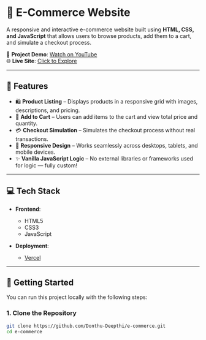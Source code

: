 # 🛒 E-Commerce Website

A responsive and interactive e-commerce website built using **HTML, CSS, and JavaScript** that allows users to browse products, add them to a cart, and simulate a checkout process.

🎥 **Project Demo**: [Watch on YouTube](https://youtu.be/9GcXrw7H3EY)  
🌐 **Live Site**: [Click to Explore](https://e-commerce-seven-rose-21.vercel.app/)

---

## 📌 Features

- 🛍️ **Product Listing** – Displays products in a responsive grid with images, descriptions, and pricing.
- 🛒 **Add to Cart** – Users can add items to the cart and view total price and quantity.
- 💳 **Checkout Simulation** – Simulates the checkout process without real transactions.
- 📱 **Responsive Design** – Works seamlessly across desktops, tablets, and mobile devices.
- ✨ **Vanilla JavaScript Logic** – No external libraries or frameworks used for logic — fully custom!

---

## 💻 Tech Stack

- **Frontend**:  
  - HTML5  
  - CSS3  
  - JavaScript

- **Deployment**:  
  - [Vercel](https://vercel.com)

---

## 🚀 Getting Started

You can run this project locally with the following steps:

### 1. Clone the Repository
```bash
git clone https://github.com/Donthu-Deepthi/e-commerce.git
cd e-commerce
